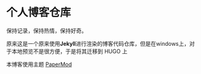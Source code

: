 # 个人博客仓库

保持记录，保持热情，保持好奇。

原来这是一个原来使用**Jekyll**进行渲染的博客代码仓库，但是在windows上，对于本地预览不是很方便，于是将其迁移到 HUGO 上

本博客使用主题 [PaperMod](https://github.com/adityatelange/hugo-PaperMod)

